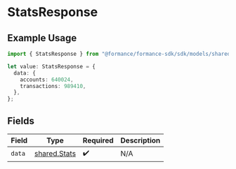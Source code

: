 # StatsResponse

## Example Usage

```typescript
import { StatsResponse } from "@formance/formance-sdk/sdk/models/shared";

let value: StatsResponse = {
  data: {
    accounts: 640024,
    transactions: 989410,
  },
};
```

## Fields

| Field                                               | Type                                                | Required                                            | Description                                         |
| --------------------------------------------------- | --------------------------------------------------- | --------------------------------------------------- | --------------------------------------------------- |
| `data`                                              | [shared.Stats](../../../sdk/models/shared/stats.md) | :heavy_check_mark:                                  | N/A                                                 |